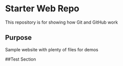 # Starter Web Repo

This repository is for showing how Git and GitHub work

## Purpose

Sample website with plenty of files for demos

##Test Section